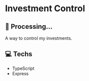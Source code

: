 # Investment Control

## :construction: Processing...
A way to control my investments.

## :computer: Techs
- TypeScript
- Express
